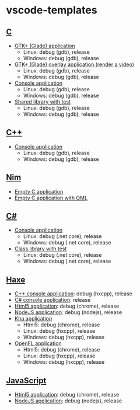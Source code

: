 # vscode-templates

## [C](c)
* [GTK+ (Glade) application](c/gtk_application/glade_application)
  * Linux: debug (gdb), release
  * Windows: debug (gdb), release
* [GTK+ (Glade) overlay application (render a video)](c/gtk_application/glade_overlay_application)
  * Linux: debug (gdb), release
  * Windows: debug (gdb), release
* [Console application](c/console_application)
  * Linux: debug (gdb), release
  * Windows: debug (gdb), release
* [Shared library with test](c/shared_library)
  * Linux: debug (gdb), release
  * Windows: debug (gdb), release

## [C++](cpp)
* [Console application](cpp/console_application)
  * Linux: debug (gdb), release
  * Windows: debug (gdb), release

## [Nim](nim)
* [Empty C application](nim/c_app/empty_c_app)
* [Empty C application with QML](nim/c_app/empty_c_nimqml_app)

## [C#](csharp)
* [Console application](csharp/console_application)
  * Linux: debug (.net core), release
  * Windows: debug (.net core), release
* [Class library with test](csharp/class_library)
  * Linux: debug (.net core), release
  * Windows: debug (.net core), release

## [Haxe](haxe)
* [C++ console application](haxe/cpp_console_application): debug (hxcpp), release
* [C# console application](haxe/cs_console_application): release
* [Html5 application](haxe/html5_application): debug (chrome), release
* [NodeJS application](haxe/nodejs_application): debug (nodejs), release
* [Kha application](haxe/kha_application)
  * Html5: debug (chrome), release
  * Linux: debug (hxcpp), release
  * Windows: debug (hxcpp), release
* [OpenFL application](haxe/kha_application)
  * Html5: debug (chrome), release
  * Linux: debug (hxcpp), release
  * Windows: debug (hxcpp), release

## [JavaScript](javascript)
* [Html5 application](javascript/html5_application): debug (chrome), release
* [NodeJS application](javascript/nodejs_application): debug (nodejs), release
